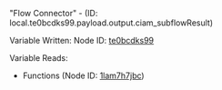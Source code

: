 "Flow Connector" - (ID: local.te0bcdks99.payload.output.ciam_subflowResult)

Variable Written:
Node ID: [te0bcdks99](../nodes/te0bcdks99.md)

Variable Reads:
* Functions (Node ID: [1lam7h7jbc](../nodes/1lam7h7jbc.md))
